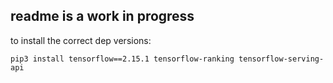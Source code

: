 ## readme is a work in progress

to install the correct dep versions:

```
pip3 install tensorflow==2.15.1 tensorflow-ranking tensorflow-serving-api
```